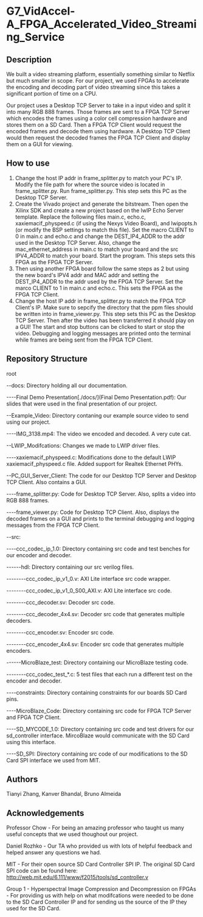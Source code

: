 # G7_VidAccel-A_FPGA_Accelerated_Video_Streaming_Service

## Description

We built a video streaming platform, essentially something similar to Netflix but much smaller in scope. For our project, we used FPGAs to accelerate the encoding and decoding part of video streaming since this takes a significant portion of time on a CPU. 

Our project uses a Desktop TCP Server to take in a input video and split it into many RGB 888 frames. Those frames are sent to a FPGA TCP Server which encodes the frames using a color cell compression hardware and stores them on a SD Card. Then a FPGA TCP Client would request the encoded frames and decode them using hardware. A Desktop TCP Client would then request the decoded frames the FPGA TCP Client and display them on a GUI for viewing.

## How to use

1. Change the host IP addr in frame_splitter.py to match your PC's IP. Modify the file path for where the source video is located in frame_splitter.py. Run frame_splitter.py. This step sets this PC as the Desktop TCP Server.
2. Create the Vivado project and generate the bitstream. Then open the Xilinx SDK and create a new project based on the lwIP Echo Server template. Replace the following files main.c, echo.c, xaxiemacif_physpeed.c (if using the Nexys Video Board), and lwipopts.h (or modify the BSP settings to match this file). Set the macro CLIENT to 0 in main.c and echo.c and change the DEST_IP4_ADDR to the addr used in the Desktop TCP Server. Also, change the mac_ethernet_address in main.c to match your board and the src IPV4_ADDR to match your board. Start the program. This steps sets this FPGA as the FPGA TCP Server.
3. Then using another FPGA board follow the same steps as 2 but using the new board's IPV4 addr and MAC addr and setting the DEST_IP4_ADDR to the addr used by the FPGA TCP Server. Set the marco CLIENT to 1 in main.c and echo.c. This sets the FPGA as the FPGA TCP Client.
4. Change the host IP addr in frame_splitter.py to match the FPGA TCP Client's IP. Make sure to sepcify the directory that the ppm files should be written into in frame_viewer.py. This step sets this PC as the Desktop TCP Server. Then after the video has been transferred it should play on a GUI! The start and stop buttons can be clicked to start or stop the video. Debugging and logging messages are printed onto the terminal while frames are being sent from the FPGA TCP Client.

## Repository Structure

root

--docs: Directory holding all our documentation.

----Final Demo Presentation[./docs/](Final Demo Presentation.pdf): Our slides that were used in the final presentation of our project.

--Example_Video: Directory contaning our example source video to send using our project.

----IMG_3138.mp4: The video we encoded and decoded. A very cute cat.

--LWIP_Modifcations: Changes we made to LWIP driver files.

----xaxiemacif_physpeed.c: Modifications done to the default LWIP xaxiemacif_physpeed.c file. Added support for Realtek Ethernet PHYs.

--PC_GUI_Server_Client: The code for our Desktop TCP Server and Desktop TCP Client. Also contains a GUI.

----frame_splitter.py: Code for Desktop TCP Server. Also, splits a video into RGB 888 frames.

----frame_viewer.py: Code for Desktop TCP Client. Also, displays the decoded frames on a GUI and prints to the terminal debugging and logging messages from the FPGA TCP Client.

--src:

----ccc_codec_ip_1.0: Directory containing src code and test benches for our encoder and decoder.

------hdl: Directory containing our src verilog files.

--------ccc_codec_ip_v1_0.v: AXI Lite interface src code wrapper.

--------ccc_codec_ip_v1_0_S00_AXI.v: AXI Lite interface src code.

--------ccc_decoder.sv: Decoder src code.

--------ccc_decoder_4x4.sv: Decoder src code that generates multiple decoders.

--------ccc_encoder.sv: Encoder src code.

--------ccc_encoder_4x4.sv: Encoder src code that generates multiple encoders.

------MicroBlaze_test: Directory containing our MicroBlaze testing code.

--------ccc_codec_test_\*.c: 5 test files that each run a different test on the encoder and decoder.

----constraints: Directory containing constraints for our boards SD Card pins.

----MicroBlaze_Code: Directory containing src code for FPGA TCP Server and FPGA TCP Client.

----SD_MYCODE_1.0: Directory containing src code and test drivers for our sd_controller interface. MircoBlaze would communicate with the SD Card using this interface. 

----SD_SPI: Directory containing src code of our modifications to the SD Card SPI interface we used from MIT. 

## Authors

Tianyi Zhang,
Kanver Bhandal,
Bruno Almeida 

## Acknowledgements
Professor Chow - For being an amazing professor who taught us many useful concepts that we used thoughout our project. 

Daniel Rozhko - Our TA who provided us with lots of helpful feedback and helped answer any questions we had.

MIT - For their open source SD Card Controller SPI IP. The original SD Card SPI code can be found here: http://web.mit.edu/6.111/www/f2015/tools/sd_controller.v

Group 1 - Hyperspectral Image Compression and Decompression on FPGAs - For providing us with help on what modifcations were needed to be done to the SD Card Controller IP and for sending us the source of the IP they used for the SD Card.

